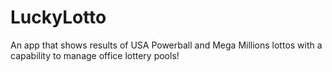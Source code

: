 # LuckyLotto
An app that shows results of USA Powerball and Mega Millions lottos with a capability to manage office lottery pools!
